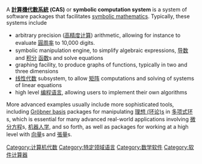 A **[計算機代數系統](../Page/計算機代數系統.md "wikilink") (CAS)** or **symbolic computation system** is a system of software packages that facilitates [symbolic mathematics](https://zh.wikipedia.org/wiki/symbolic_mathematics "wikilink"). Typically, these systems include

  - arbitrary precision ([高精度计算](../Page/高精度计算.md "wikilink")) arithmetic, allowing for instance to evaluate [圓周率](../Page/圓周率.md "wikilink") to 10,000 digits.
  - symbolic manipulation engine, to simplify algebraic expressions, [导数](../Page/导数.md "wikilink") and [积分](../Page/积分.md "wikilink") [函数](../Page/函数.md "wikilink")s and solve equations
  - graphing facility, to produce graphs of functions, typically in two and three dimensions
  - [线性代数](../Page/线性代数.md "wikilink") subsystem, to allow [矩阵](../Page/矩阵.md "wikilink") computations and solving of systems of linear equations
  - high level [编程语言](../Page/编程语言.md "wikilink"), allowing users to implement their own algorithms

More advanced examples usually include more sophisticated tools, including [Gröbner basis](https://zh.wikipedia.org/wiki/Gröbner_basis "wikilink") packages for manipulating [理想 (环论)s](../Page/理想_\(环论\).md "wikilink") in [多项式环](../Page/多项式环.md "wikilink")s, which is essential for many advanced real-world applications involving [微分方程](../Page/微分方程.md "wikilink")s, [机器人学](../Page/机器人学.md "wikilink"), and so forth, as well as packages for working at a high level with [向量](../Page/向量.md "wikilink")s and [張量](../Page/張量.md "wikilink")s.

[Category:计算机代数](https://zh.wikipedia.org/wiki/Category:计算机代数 "wikilink") [Category:特定领域语言](https://zh.wikipedia.org/wiki/Category:特定领域语言 "wikilink") [Category:数学软件](https://zh.wikipedia.org/wiki/Category:数学软件 "wikilink") [Category:软件计算器](https://zh.wikipedia.org/wiki/Category:软件计算器 "wikilink")